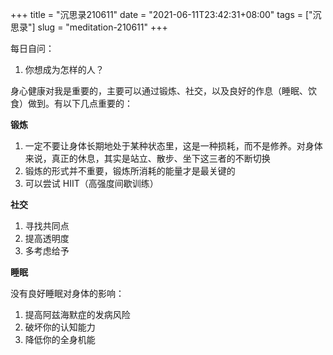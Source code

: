+++
title = "沉思录210611"
date = "2021-06-11T23:42:31+08:00"
tags = ["沉思录"]
slug = "meditation-210611"
+++

每日自问：

1. 你想成为怎样的人？

身心健康对我是重要的，主要可以通过锻炼、社交，以及良好的作息（睡眠、饮食）做到。有以下几点重要的：

**锻炼**

1. 一定不要让身体长期地处于某种状态里，这是一种损耗，而不是修养。对身体来说，真正的休息，其实是站立、散步、坐下这三者的不断切换
2. 锻炼的形式并不重要，锻炼所消耗的能量才是最关键的
3. 可以尝试 HIIT（高强度间歇训练）

**社交**

1. 寻找共同点
2. 提高透明度
3. 多考虑给予

**睡眠**

没有良好睡眠对身体的影响：

1. 提高阿兹海默症的发病风险
2. 破坏你的认知能力
3. 降低你的全身机能
